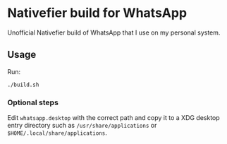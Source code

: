 # Nativefier build for WhatsApp

Unofficial Nativefier build of WhatsApp that I use on my personal system.

## Usage

Run:

```
./build.sh
```

### Optional steps

Edit `whatsapp.desktop` with the correct path and copy it to a XDG desktop entry directory such as `/usr/share/applications` or `$HOME/.local/share/applications`.

